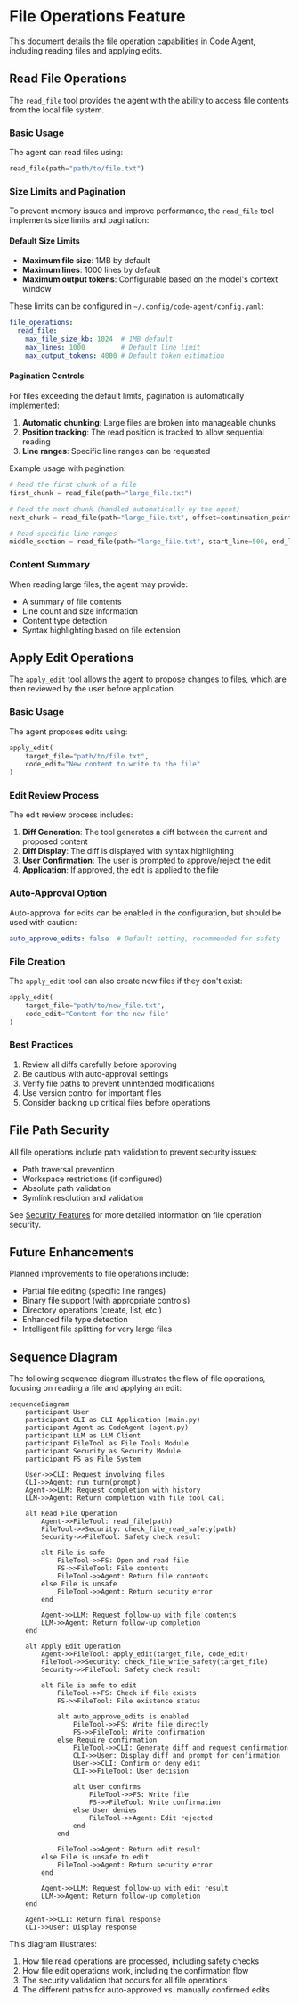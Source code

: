# File Operations Feature

This document details the file operation capabilities in Code Agent, including reading files and applying edits.

## Read File Operations

The `read_file` tool provides the agent with the ability to access file contents from the local file system.

### Basic Usage

The agent can read files using:

```python
read_file(path="path/to/file.txt")
```

### Size Limits and Pagination

To prevent memory issues and improve performance, the `read_file` tool implements size limits and pagination:

#### Default Size Limits

- **Maximum file size**: 1MB by default
- **Maximum lines**: 1000 lines by default
- **Maximum output tokens**: Configurable based on the model's context window

These limits can be configured in `~/.config/code-agent/config.yaml`:

```yaml
file_operations:
  read_file:
    max_file_size_kb: 1024  # 1MB default
    max_lines: 1000         # Default line limit
    max_output_tokens: 4000 # Default token estimation
```

#### Pagination Controls

For files exceeding the default limits, pagination is automatically implemented:

1. **Automatic chunking**: Large files are broken into manageable chunks
2. **Position tracking**: The read position is tracked to allow sequential reading
3. **Line ranges**: Specific line ranges can be requested

Example usage with pagination:

```python
# Read the first chunk of a file
first_chunk = read_file(path="large_file.txt")

# Read the next chunk (handled automatically by the agent)
next_chunk = read_file(path="large_file.txt", offset=continuation_point)

# Read specific line ranges
middle_section = read_file(path="large_file.txt", start_line=500, end_line=600)
```

### Content Summary

When reading large files, the agent may provide:

- A summary of file contents
- Line count and size information
- Content type detection
- Syntax highlighting based on file extension

## Apply Edit Operations

The `apply_edit` tool allows the agent to propose changes to files, which are then reviewed by the user before application.

### Basic Usage

The agent proposes edits using:

```python
apply_edit(
    target_file="path/to/file.txt",
    code_edit="New content to write to the file"
)
```

### Edit Review Process

The edit review process includes:

1. **Diff Generation**: The tool generates a diff between the current and proposed content
2. **Diff Display**: The diff is displayed with syntax highlighting
3. **User Confirmation**: The user is prompted to approve/reject the edit
4. **Application**: If approved, the edit is applied to the file

### Auto-Approval Option

Auto-approval for edits can be enabled in the configuration, but should be used with caution:

```yaml
auto_approve_edits: false  # Default setting, recommended for safety
```

### File Creation

The `apply_edit` tool can also create new files if they don't exist:

```python
apply_edit(
    target_file="path/to/new_file.txt",
    code_edit="Content for the new file"
)
```

### Best Practices

1. Review all diffs carefully before approving
2. Be cautious with auto-approval settings
3. Verify file paths to prevent unintended modifications
4. Use version control for important files
5. Consider backing up critical files before operations

## File Path Security

All file operations include path validation to prevent security issues:

- Path traversal prevention
- Workspace restrictions (if configured)
- Absolute path validation
- Symlink resolution and validation

See [Security Features](feature_security.md) for more detailed information on file operation security.

## Future Enhancements

Planned improvements to file operations include:

- Partial file editing (specific line ranges)
- Binary file support (with appropriate controls)
- Directory operations (create, list, etc.)
- Enhanced file type detection
- Intelligent file splitting for very large files

## Sequence Diagram

The following sequence diagram illustrates the flow of file operations, focusing on reading a file and applying an edit:

```mermaid
sequenceDiagram
    participant User
    participant CLI as CLI Application (main.py)
    participant Agent as CodeAgent (agent.py)
    participant LLM as LLM Client
    participant FileTool as File Tools Module
    participant Security as Security Module
    participant FS as File System

    User->>CLI: Request involving files
    CLI->>Agent: run_turn(prompt)
    Agent->>LLM: Request completion with history
    LLM->>Agent: Return completion with file tool call

    alt Read File Operation
        Agent->>FileTool: read_file(path)
        FileTool->>Security: check_file_read_safety(path)
        Security->>FileTool: Safety check result

        alt File is safe
            FileTool->>FS: Open and read file
            FS->>FileTool: File contents
            FileTool->>Agent: Return file contents
        else File is unsafe
            FileTool->>Agent: Return security error
        end

        Agent->>LLM: Request follow-up with file contents
        LLM->>Agent: Return follow-up completion
    end

    alt Apply Edit Operation
        Agent->>FileTool: apply_edit(target_file, code_edit)
        FileTool->>Security: check_file_write_safety(target_file)
        Security->>FileTool: Safety check result

        alt File is safe to edit
            FileTool->>FS: Check if file exists
            FS->>FileTool: File existence status

            alt auto_approve_edits is enabled
                FileTool->>FS: Write file directly
                FS->>FileTool: Write confirmation
            else Require confirmation
                FileTool->>CLI: Generate diff and request confirmation
                CLI->>User: Display diff and prompt for confirmation
                User->>CLI: Confirm or deny edit
                CLI->>FileTool: User decision

                alt User confirms
                    FileTool->>FS: Write file
                    FS->>FileTool: Write confirmation
                else User denies
                    FileTool->>Agent: Edit rejected
                end
            end

            FileTool->>Agent: Return edit result
        else File is unsafe to edit
            FileTool->>Agent: Return security error
        end

        Agent->>LLM: Request follow-up with edit result
        LLM->>Agent: Return follow-up completion
    end

    Agent->>CLI: Return final response
    CLI->>User: Display response
```

This diagram illustrates:
1. How file read operations are processed, including safety checks
2. How file edit operations work, including the confirmation flow
3. The security validation that occurs for all file operations
4. The different paths for auto-approved vs. manually confirmed edits
